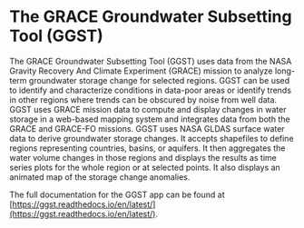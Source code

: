 # The GRACE Groundwater Subsetting Tool (GGST)

The GRACE Groundwater Subsetting Tool (GGST) uses data from the NASA Gravity Recovery And Climate Experiment (GRACE) mission to analyze long-term groundwater storage change for selected regions. GGST can be used to identify and characterize conditions in data-poor areas or identify trends in other regions where trends can be obscured by noise from well data. GGST uses GRACE mission data to compute and display changes in water storage in a web-based mapping system and integrates data from both the GRACE and GRACE-FO missions. GGST uses NASA GLDAS surface water data to derive groundwater storage changes. It accepts shapefiles to define regions representing countries, basins, or aquifers. It then aggregates the water volume changes in those regions and displays the results as time series plots for the whole region or at selected points. It also displays an animated map of the storage change anomalies.

The full documentation for the GGST app can be found at [https://ggst.readthedocs.io/en/latest/](https://ggst.readthedocs.io/en/latest/).

